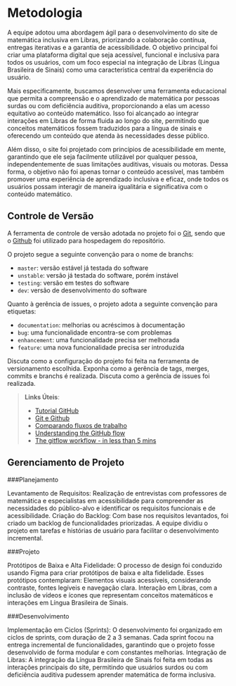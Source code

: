 
# Metodologia

A equipe adotou uma abordagem ágil para o desenvolvimento do site de matemática inclusiva em Libras, priorizando a colaboração contínua, entregas iterativas e a garantia de acessibilidade. O objetivo principal foi criar uma plataforma digital que seja acessível, funcional e inclusiva para todos os usuários, com um foco especial na integração de Libras (Língua Brasileira de Sinais) como uma característica central da experiência do usuário.

Mais especificamente, buscamos desenvolver uma ferramenta educacional que permita a compreensão e o aprendizado de matemática por pessoas surdas ou com deficiência auditiva, proporcionando a elas um acesso equitativo ao conteúdo matemático. Isso foi alcançado ao integrar interações em Libras de forma fluida ao longo do site, permitindo que conceitos matemáticos fossem traduzidos para a língua de sinais e oferecendo um conteúdo que atenda às necessidades desse público.

Além disso, o site foi projetado com princípios de acessibilidade em mente, garantindo que ele seja facilmente utilizável por qualquer pessoa, independentemente de suas limitações auditivas, visuais ou motoras. Dessa forma, o objetivo não foi apenas tornar o conteúdo acessível, mas também promover uma experiência de aprendizado inclusiva e eficaz, onde todos os usuários possam interagir de maneira igualitária e significativa com o conteúdo matemático.

## Controle de Versão

A ferramenta de controle de versão adotada no projeto foi o
[Git](https://git-scm.com/), sendo que o [Github](https://github.com)
foi utilizado para hospedagem do repositório.

O projeto segue a seguinte convenção para o nome de branchs:

- `master`: versão estável já testada do software
- `unstable`: versão já testada do software, porém instável
- `testing`: versão em testes do software
- `dev`: versão de desenvolvimento do software

Quanto à gerência de issues, o projeto adota a seguinte convenção para
etiquetas:

- `documentation`: melhorias ou acréscimos à documentação
- `bug`: uma funcionalidade encontra-se com problemas
- `enhancement`: uma funcionalidade precisa ser melhorada
- `feature`: uma nova funcionalidade precisa ser introduzida

Discuta como a configuração do projeto foi feita na ferramenta de versionamento escolhida. Exponha como a gerência de tags, merges, commits e branchs é realizada. Discuta como a gerência de issues foi realizada.

> **Links Úteis**:
> - [Tutorial GitHub](https://guides.github.com/activities/hello-world/)
> - [Git e Github](https://www.youtube.com/playlist?list=PLHz_AreHm4dm7ZULPAmadvNhH6vk9oNZA)
>  - [Comparando fluxos de trabalho](https://www.atlassian.com/br/git/tutorials/comparing-workflows)
> - [Understanding the GitHub flow](https://guides.github.com/introduction/flow/)
> - [The gitflow workflow - in less than 5 mins](https://www.youtube.com/watch?v=1SXpE08hvGs)

## Gerenciamento de Projeto

###Planejamento

Levantamento de Requisitos: Realização de entrevistas com professores de matemática e especialistas em acessibilidade para compreender as necessidades do público-alvo e identificar os requisitos funcionais e de acessibilidade.
Criação do Backlog: Com base nos requisitos levantados, foi criado um backlog de funcionalidades priorizadas. A equipe dividiu o projeto em tarefas e histórias de usuário para facilitar o desenvolvimento incremental.

###Projeto

Protótipos de Baixa e Alta Fidelidade: O processo de design foi conduzido usando Figma para criar protótipos de baixa e alta fidelidade. Esses protótipos contemplaram:
Elementos visuais acessíveis, considerando contraste, fontes legíveis e navegação clara.
Interação em Libras, com a inclusão de vídeos e ícones que representam conceitos matemáticos e interações em Língua Brasileira de Sinais.

###Desenvolvimento

Implementação em Ciclos (Sprints): O desenvolvimento foi organizado em ciclos de sprints, com duração de 2 a 3 semanas. Cada sprint focou na entrega incremental de funcionalidades, garantindo que o projeto fosse desenvolvido de forma modular e com constantes melhorias.
Integração de Libras: A integração da Língua Brasileira de Sinais foi feita em todas as interações principais do site, permitindo que usuários surdos ou com deficiência auditiva pudessem aprender matemática de forma inclusiva.
